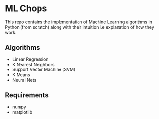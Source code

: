 # ML Chops
This repo contains the implementation of Machine Learning algorithms in Python (from scratch) along with their intuition i.e explanation of how they work.

## Algorithms
- Linear Regression
- K Nearest Neighbors
- Support Vector Machine (SVM)
- K Means
- Neural Nets

## Requirements
- numpy
- matplotlib